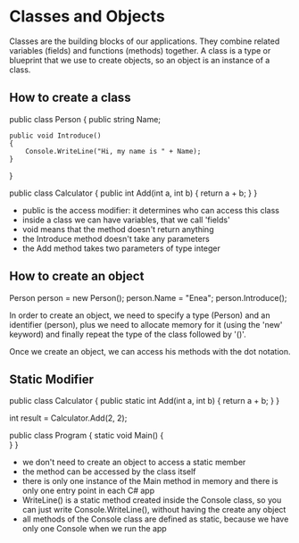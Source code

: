 # Classes and Objects

Classes are the building blocks of our applications. 
They combine related variables (fields) and functions (methods) together.
A class is a type or blueprint that we use to create objects, so an object is an instance of a class.


## How to create a class
public class Person 
{
    public string Name;

    public void Introduce()
    {
        Console.WriteLine("Hi, my name is " + Name);
    }
}


public class Calculator
{
    public int Add(int a, int b)
    {
        return a + b;
    }
}

- public is the access modifier: it determines who can access this class
- inside a class we can have variables, that we call 'fields'
- void means that the method doesn't return anything
- the Introduce method doesn't take any parameters
- the Add method takes two parameters of type integer


## How to create an object
Person person = new Person();
person.Name = "Enea";
person.Introduce();

In order to create an object, we need to specify a type (Person) and an identifier (person),
plus we need to allocate memory for it (using the 'new' keyword) and finally repeat the type of the class followed by '()'.

Once we create an object, we can access his methods with the dot notation.



## Static Modifier
public class Calculator
{
    public static int Add(int a, int b)
    {
        return a + b;
    }
}

int result = Calculator.Add(2, 2);


public class Program
{
    static void Main()
    {        
    }
}

- we don't need to create an object to access a static member
- the method can be accessed by the class itself
- there is only one instance of the Main method in memory and there is only one entry point in each C# app
- WriteLine() is a static method created inside the Console class, so you can just write Console.WriteLine(),
  without having the create any object
- all methods of the Console class are defined as static, because we have only one Console when we run the app